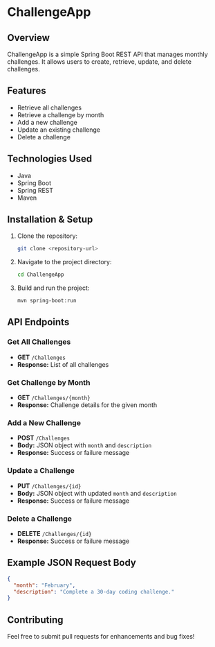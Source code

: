 # ChallengeApp

## Overview
ChallengeApp is a simple Spring Boot REST API that manages monthly challenges. It allows users to create, retrieve, update, and delete challenges.

## Features
- Retrieve all challenges
- Retrieve a challenge by month
- Add a new challenge
- Update an existing challenge
- Delete a challenge

## Technologies Used
- Java
- Spring Boot
- Spring REST
- Maven

## Installation & Setup
1. Clone the repository:
   ```sh
   git clone <repository-url>
   ```
2. Navigate to the project directory:
   ```sh
   cd ChallengeApp
   ```
3. Build and run the project:
   ```sh
   mvn spring-boot:run
   ```

## API Endpoints
### Get All Challenges
- **GET** `/Challenges`
- **Response:** List of all challenges

### Get Challenge by Month
- **GET** `/Challenges/{month}`
- **Response:** Challenge details for the given month

### Add a New Challenge
- **POST** `/Challenges`
- **Body:** JSON object with `month` and `description`
- **Response:** Success or failure message

### Update a Challenge
- **PUT** `/Challenges/{id}`
- **Body:** JSON object with updated `month` and `description`
- **Response:** Success or failure message

### Delete a Challenge
- **DELETE** `/Challenges/{id}`
- **Response:** Success or failure message

## Example JSON Request Body
```json
{
  "month": "February",
  "description": "Complete a 30-day coding challenge."
}
```

## Contributing
Feel free to submit pull requests for enhancements and bug fixes!
